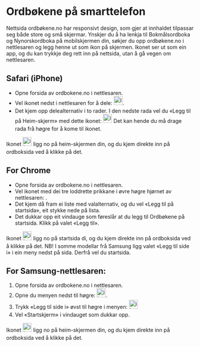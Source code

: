 # Ordbøkene på smarttelefon
Nettsida ordbøkene.no har responsivt design, som gjer at innhaldet tilpassar seg både store og små skjermar. Ynskjer du å ha lenkja til Bokmålsordboka og Nynorskordboka på mobilskjermen din, søkjer du opp ordbøkene.no i nettlesaren og legg henne ut som ikon på skjermen. Ikonet ser ut som ein app, og du kan trykkje deg rett inn på nettsida, utan å gå vegen om nettlesaren.

## Safari (iPhone)

*   Opne forsida av ordbokene.no i nettlesaren.
*   Vel ikonet nedst i nettlesaren for å dele: <img style="display:inline; margin-bottom: .5em" alt="icon" src="/icons/MaterialSymbolsIosShareRounded.svg" width="24" height="24">.
*   Det kjem opp delealternativ i to rader. I den nedste rada vel du «Legg til på Heim-skjerm» med dette ikonet: <img style="display:inline; margin-bottom: .5em" alt="icon" src="/icons/MaterialSymbolsAddBoxRounded.svg" width="24" height="24"> Det kan hende du må drage rada frå høgre for å kome til ikonet.

Ikonet <img style="display:inline; margin-bottom: .5em" alt="ikon" src="/favicon.ico" width="24" height="24">  ligg no på heim-skjermen din, og du kjem direkte inn på ordboksida ved å klikke på det.

## For Chrome

*   Opne forsida av ordbokene.no i nettlesaren.
*   Vel ikonet med dei tre loddrette prikkane i øvre høgre hjørnet av nettlesaren: .
*   Det kjem då fram ei liste med valalternativ, og du vel «Legg til på startsida», eit stykke nede på lista.
*   Det dukkar opp eit vindauge som føreslår at du legg til Ordbøkene på startsida. Klikk på valet «Legg til».

Ikonet <img style="display:inline; margin-bottom: .5em" alt="ikon" src="/favicon.ico" width="24" height="24">  ligg no på startsida di, og du kjem direkte inn på ordboksida ved å klikke på det. NB! I somme modellar frå Samsung ligg valet «Legg til side i» i ein meny nedst på sida. Derfrå vel du startsida.

## For Samsung-nettlesaren:
1. Opne forsida av ordbokene.no i nettlesaren.
2. Opne du menyen nedst til høgre: <img style="display:inline; margin-bottom: .5em" alt="ikon" src="/icons/SystemUiconsMenuHamburger.svg" width="24" height="24">.
3. Trykk «Legg til side i» øvst til høgre i menyen: <img style="display:inline; margin-bottom: .5em" alt="ikon" src="/icons/SystemUiconsPlus.svg" width="24" height="24">
4. Vel «Startskjerm» i vindauget som dukkar opp.

Ikonet <img style="display:inline; margin-bottom: .5em" alt="ikon" src="/favicon.ico" width="24" height="24">  ligg no på heim-skjermen din, og du kjem direkte inn på ordboksida ved å klikke på det.